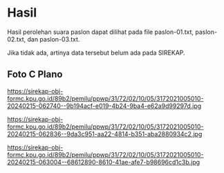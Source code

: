 # Hasil

Hasil perolehan suara paslon dapat dilihat pada file paslon-01.txt, paslon-02.txt, dan paslon-03.txt.

Jika tidak ada, artinya data tersebut belum ada pada SIREKAP.

## Foto C Plano

https://sirekap-obj-formc.kpu.go.id/89b2/pemilu/ppwp/31/72/02/10/05/3172021005010-20240215-062740--9b194acf-e019-4b24-9ba4-e62a9d99297d.jpg

https://sirekap-obj-formc.kpu.go.id/89b2/pemilu/ppwp/31/72/02/10/05/3172021005010-20240215-062836--9da3c951-aa22-4814-b351-aba2880934c2.jpg

https://sirekap-obj-formc.kpu.go.id/89b2/pemilu/ppwp/31/72/02/10/05/3172021005010-20240215-063004--68612890-8610-41ae-afe7-b98696cd1c3b.jpg
